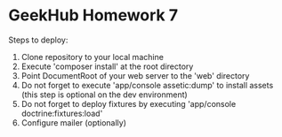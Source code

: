 GeekHub Homework 7
========================

Steps to deploy:

1. Clone repository to your local machine
2. Execute 'composer install' at the root directory
3. Point DocumentRoot of your web server to the 'web' directory
4. Do not forget to execute 'app/console assetic:dump' to install assets (this step is optional on the dev environment)
5. Do not forget to deploy fixtures by executing 'app/console doctrine:fixtures:load'
6. Configure mailer (optionally)
